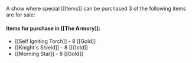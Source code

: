 A show where special [[Items]] can be purchased
3 of the following items are for sale:
#### Items for purchase in [[The Armory]]:
- [[Self Igniting Torch]] - 8 [[Gold]]
- [[Knight's Shield]] - 8 [[Gold]]
- [[Morning Star]] - 8 [[Gold]]